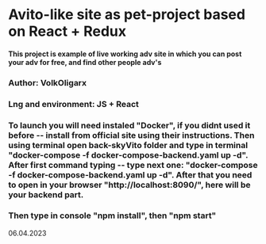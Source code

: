 # Avito-like site as pet-project based on React + Redux

#### This project is example of live working adv site in which you can post your adv for free, and find other people adv's

### Author: VolkOligarx

### Lng and environment: JS + React

### To launch you will need instaled **"Docker"**, if you didnt used it before -- install from official site using their instructions. Then using terminal open back-skyVito folder and type in terminal **"docker-compose -f docker-compose-backend.yaml up -d"**. After first command typing -- type next one: **"docker-compose -f docker-compose-backend.yaml up -d"**. After that you need to open in your browser **"http://localhost:8090/"**, here will be your backend part.

### Then type in console **"npm install"**, then **"npm start"**


06.04.2023
